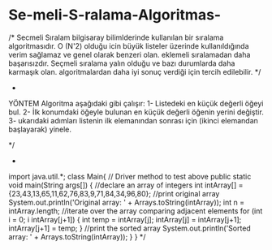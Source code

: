 # Se-meli-S-ralama-Algoritmas-
/*
Secmeli Sıralam bilgisaray bilimlderinde kullanılan bir sıralama algoritmasıdır.
O (N'2) olduğu icin büyük listeler üzerinde kullanıldığında verim sağlamaz ve genel olarak benzeri olan.
 eklemeli sıralamadan daha başarısızdır. Seçmeli sıralama yalın olduğu ve bazı durumlarda daha karmaşık olan.
 algoritmalardan daha iyi sonuç verdiği için tercih edilebilir.
 */ 
 
 *
YÖNTEM
Algoritma aşağıdaki gibi çalışır:
1- Listedeki en küçük değerli öğeyi bul.
2- İlk konumdaki öğeyle bulunan en küçük değerli öğenin yerini değiştir.
3- ukarıdaki adımları listenin ilk elemanından sonrası için (ikinci elemandan başlayarak) yinele.

 */
 
 *
import java.util.*; class Main{ // Driver method to test above public static void
main(String args[]) { //declare an array of integers int intArray[] =
{23,43,13,65,11,62,76,83,9,71,84,34,96,80}; //print original array
System.out.println('Original array: ' + Arrays.toString(intArray)); int n =
intArray.length; //iterate over the array comparing adjacent elements for (int i = 0; i
intArray[j+1]) { int temp = intArray[j]; intArray[j] = intArray[j+1]; intArray[j+1] =
temp; } //print the sorted array System.out.println('Sorted array: ' +
Arrays.toString(intArray)); } }
 */
